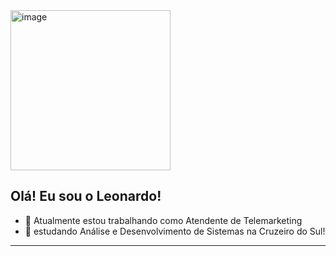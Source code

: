 <img width="256" height="256" alt="image" src="https://www.linkedin.com/in/leonardo-sousa-2644b7231/" />

## Olá! Eu sou o Leonardo! 

- 🔭 Atualmente estou trabalhando como Atendente de Telemarketing
- 🎒 estudando Análise e Desenvolvimento de Sistemas na Cruzeiro do Sul!
---
